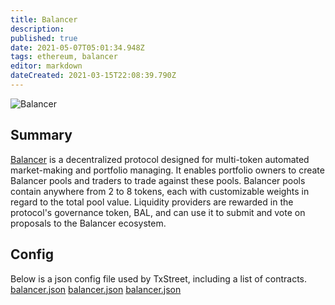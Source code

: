 ```yaml
---
title: Balancer
description:
published: true
date: 2021-05-07T05:01:34.948Z
tags: ethereum, balancer
editor: markdown
dateCreated: 2021-03-15T22:08:39.790Z
---
```


![Balancer](https://txstreet.com/static/img/singles/house_logos/balancer.png)

## Summary

[Balancer](https://balancer.finance/) is a decentralized protocol designed for multi-token automated market-making and portfolio managing. It enables portfolio owners to create Balancer pools and traders to trade against these pools. Balancer pools contain anywhere from 2 to 8 tokens, each with customizable weights in regard to the total pool value. Liquidity providers are rewarded in the protocol's governance token, BAL, and can use it to submit and vote on proposals to the Balancer ecosystem.

## Config

Below is a json config file used by TxStreet, including a list of contracts. [balancer.json](/ethereum/houses/balancer.json) [balancer.json](/ethereum/houses/balancer.json) [balancer.json](/ethereum/houses/balancer.json)